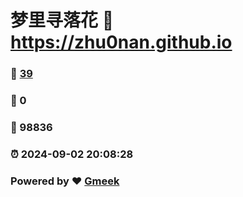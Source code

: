 # 梦里寻落花 :link: https://zhu0nan.github.io 
### :page_facing_up: [39](https://zhu0nan.github.io/tag.html) 
### :speech_balloon: 0 
### :hibiscus: 98836 
### :alarm_clock: 2024-09-02 20:08:28 
### Powered by :heart: [Gmeek](https://github.com/Meekdai/Gmeek)
